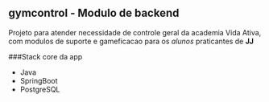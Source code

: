 ## gymcontrol - Modulo de backend


Projeto para atender necessidade de controle geral da academia Vida Ativa, com modulos de suporte e gameficacao para os *alunos* praticantes de **JJ** 

###Stack core da app
- Java
- SpringBoot
- PostgreSQL

